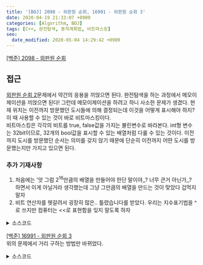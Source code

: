 ```yaml
---
title: '[BOJ] 2098 - 외판원 순회, 16991 - 외판원 순회 3'
date: 2020-04-19 21:33:07 +0900
categories: [Algorithm, BOJ]
tags: [C++, 완전탐색, 동적계획법, 비트마스킹]
seo:
  date_modified: 2020-05-04 14:29:42 +0900
---
```


[[백준] 2098 - 외판원 순회](https://www.acmicpc.net/problem/2098)

## 접근
[외판원 순회 2](https://gjdms611.github.io/posts/BOJ-10971-외판원순회2/)문제에서 약간의 응용을 끼얹으면 된다. 완전탐색을 하는 과정에서 메모이제이션을 끼얹으면 된다! 그런데 메모이제이션을 하려고 하니 사소한 문제가 생겼다. 현재 위치는 이전까지 방문했던 도시들에 의해 결정되는데 이것을 어떻게 표시해야 하지? 이 때 사용할 수 있는 것이 바로 비트마스킹이다.<br>
비트마스킹은 각각의 비트를 true, false값을 가지는 불린변수로 바라본다. int형 변수는 32bit이므로, 32개의 bool값을 표시할 수 있는 배열처럼 다룰 수 있는 것이다. 이전까지 도시를 방문했던 순서는 의미를 갖지 않기 때문에 단순히 이전까지 어떤 도시를 방문했는지만 가지고 있으면 된다.

### 추가 기재사항
1. 처음에는 '앗 그럼 2<sup>16</sup>만큼의 배열을 만들어야 한단 말이야,,? 너무 큰거 아닌가,,? 하면서 이게 아닐거라 생각했는데 그냥 그만큼의 배열을 만드는 것이 맞았다 겁먹지 말자
2. 비트 연산자를 헷갈려서 굉장히 많은.. 틀렸습니다를 받았다. 우리는 지수표기법을 ^로 쓰지만 컴퓨터는 <<로 표현함을 잊지 말도록 하자

<details>
  <summary> 소스코드 </summary>
    <div markdown="1">

```c++
#include <iostream>
#include <algorithm>
#define INF 987654321
using namespace std;

int dist[15][15], n;
bool visited[15];

int tsp(int now, int cnt) {
	// 다음 도시로 모두 탐색하고 그중 가장 짧은 경로를 선택
	if (cnt == n) {
		return dist[now][1] ? dist[now][1] : INF;
	}
	int rtn = INF;
	visited[now] = true;
	for (int i = 1; i <= n; i++) {
		if (visited[i] || !dist[now][i]) continue;
		rtn = min(rtn, dist[now][i] + tsp(i, cnt + 1));
	}
	visited[now] = false;
	return rtn;
}

int main(void) {
	scanf("%d", &n);
	for (int i = 1; i <= n; i++) {
		for (int j = 1; j <= n; j++) {
			scanf("%d", dist[i] + j);
		}
	}

	printf("%d", tsp(1, 1));
	return 0;
}
```

</div>
</details>


[[백준] 16991 - 외판원 순회 3](https://www.acmicpc.net/problem/16991)<br>
위의 문제에서 거리 구하는 방법만 바뀌었다.

<details>
  <summary> 소스코드 </summary>
    <div markdown="1">

```c++
#include <iostream>
#include <algorithm>
#include <limits.h>
#include <cmath>
#include <float.h>
#define INF 987654321
using namespace std;
typedef pair<int, int> PII;

double dp[20][(1 << 18) + 1];
int n;
PII point[20];
bool visited[20];

double get_distance(PII x, PII y) {
	return sqrt((double)(x.first - y.first) * (double)(x.first - y.first) + (double)(x.second - y.second) * (x.second - y.second));
}

double tsp(int now, int cnt, int v) {
	// 다음 도시로 모두 탐색하고 그중 가장 짧은 경로를 선택
	if (cnt == n) {
		return get_distance(point[now], point[1]);
	}
	if (dp[now][v]) return dp[now][v];
	double rtn = DBL_MAX;
	visited[now] = true;
	for (int i = 1; i <= n; i++) {
		if (visited[i]) continue;
		rtn = min(rtn, get_distance(point[now], point[i]) + tsp(i, cnt + 1, v | (1 << (i - 1))));
	}
	visited[now] = false;
	return dp[now][v] = rtn;
}

int main(void) {
	scanf("%d", &n);
	for (int i = 1; i <= n; i++) {
		scanf("%d %d", &point[i].first, &point[i].second);
	}

	printf("%.17lf", tsp(1, 1, 1));
	return 0;
}
```

</div>
</details>